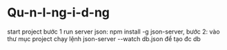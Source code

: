 # Qu-n-l-ng-i-d-ng
start project bước 1 run server json: npm install -g json-server, bước 2: vào thư mục project chạy lệnh json-server --watch db.json để tạo đc db
